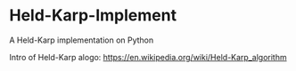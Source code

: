 # Held-Karp-Implement
A  Held-Karp implementation on Python

Intro of Held-Karp alogo: https://en.wikipedia.org/wiki/Held-Karp_algorithm
